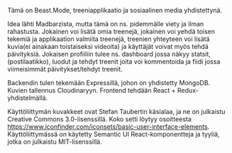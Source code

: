 Tämä on Beast.Mode, treeniapplikaatio ja sosiaalinen media yhdistettynä.

Idea lähti Madbarzista, mutta tämä on ns. pidemmälle viety ja ilman rahastusta.
Jokainen voi lisätä omia treenejä, jokainen voi yehdä toisen tekemiä ja applikaation valmiita treenejä,
treenien yhteyteen voi lisätä kuvia(ei ainakaan toistaiseksi videoita) ja käyttäjät voivat myös tehdä päivityksiä.
Jokaisen profiiliin tulee ns. dashboard jossa näkyy statsit, (postilaatikko), luodut ja tehdyt treenit joita voi kommentoida
ja fiidi jossa viimeisimmät päivitykset/tehdyt treenit. 

Backendin tulen tekemään Expressillä, johon on yhdistetty MongoDB. Kuvien tallennus Cloudinaryyn.
Frontend tehdään React + Redux-yhdistelmällä.

Käyttöliittymän kuvakkeet ovat Stefan Taubertin käsialaa, ja ne on julkaistu Creative Commons 3.0-lisenssillä. Koko setti löytyy
osoitteesta https://www.iconfinder.com/iconsets/basic-user-interface-elements. Käyttöliittymässä on käytetty Semantic UI React-komponentteja ja tyyliä, jotka on julkaistu MIT-lisenssillä.